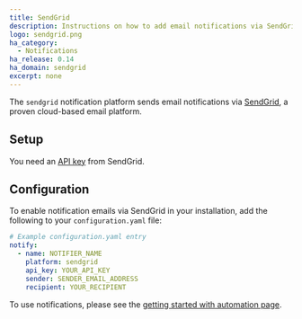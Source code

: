 ```yaml
---
title: SendGrid
description: Instructions on how to add email notifications via SendGrid to Open Peer Power.
logo: sendgrid.png
ha_category:
  - Notifications
ha_release: 0.14
ha_domain: sendgrid
excerpt: none
---
```


The `sendgrid` notification platform sends email notifications via [SendGrid](https://sendgrid.com/), a proven cloud-based email platform.

## Setup

You need an [API key](https://app.sendgrid.com/settings/api_keys) from SendGrid.

## Configuration

To enable notification emails via SendGrid in your installation, add the following to your `configuration.yaml` file:

```yaml
# Example configuration.yaml entry
notify:
  - name: NOTIFIER_NAME
    platform: sendgrid
    api_key: YOUR_API_KEY
    sender: SENDER_EMAIL_ADDRESS
    recipient: YOUR_RECIPIENT
```

To use notifications, please see the [getting started with automation page](/getting-started/automation/).
